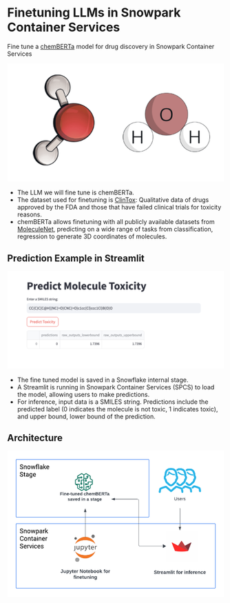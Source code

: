 # Finetuning LLMs in Snowpark Container Services
Fine tune a [chemBERTa](https://arxiv.org/abs/2010.09885) model for drug discovery in Snowpark Container Services

![molecue!](/img/Molecule.png)

* The LLM we will fine tune is chemBERTa.
* The dataset used for finetuning is [ClinTox](https://moleculenet.org/datasets-1): Qualitative data of drugs approved by the FDA and those that have failed clinical trials for toxicity reasons. 
* chemBERTa allows finetuning with all publicly available datasets from [MoleculeNet](https://moleculenet.org/datasets-1), predicting on a wide range of tasks from classification, regression to generate 3D coordinates of molecules.

## Prediction Example in Streamlit
![Predict!](/img/Example_predictions.png "Predict")

* The fine tuned model is saved in a Snowflake internal stage.
* A Streamlit is running in Snowpark Container Services (SPCS) to load the model, allowing users to make predictions.
* For inference, input data is a SMILES string. Predictions include the predicted label (0 indicates the molecule is not toxic, 1 indicates toxic), and upper bound, lower bound of the prediction.

## Architecture
![Architecture!](/img/Architecture.png "Architecture")

